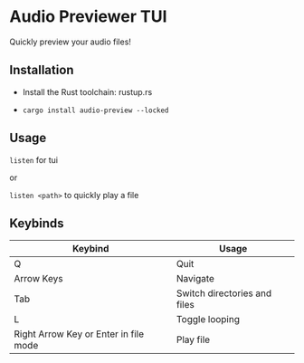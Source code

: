 # Audio Previewer TUI

Quickly preview your audio files!

## Installation

- Install the Rust toolchain: rustup.rs

- `cargo install audio-preview --locked`

## Usage

`listen` for tui

or

`listen <path>` to quickly play a file

## Keybinds

| Keybind                               | Usage                        |
|---------------------------------------|------------------------------|
| Q                                     | Quit                         |
| Arrow Keys                            | Navigate                     |
| Tab                                   | Switch directories and files |
| L                                     | Toggle looping               |
| Right Arrow Key or Enter in file mode | Play file                    |
